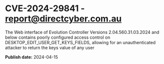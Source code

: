# CVE-2024-29841 - report@directcyber.com.au

The Web interface of Evolution Controller Versions 2.04.560.31.03.2024 and below contains poorly configured access control on DESKTOP_EDIT_USER_GET_KEYS_FIELDS, allowing for an unauthenticated attacker to return the keys value of any user

**Publish date:** 2024-04-15
